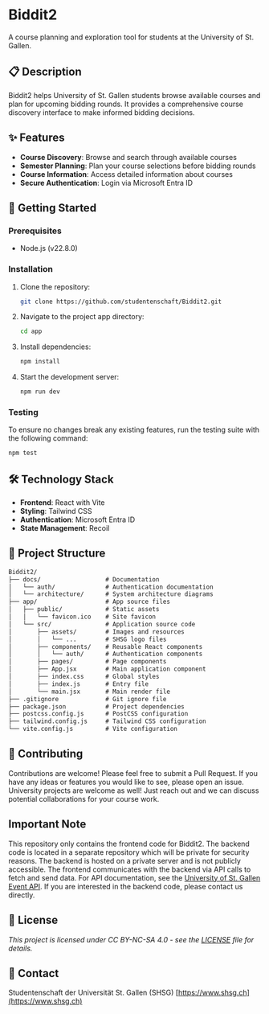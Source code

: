 # Biddit2

A course planning and exploration tool for students at the University of St. Gallen.

## 📋 Description

Biddit2 helps University of St. Gallen students browse available courses and plan for upcoming bidding rounds. It provides a comprehensive course discovery interface to make informed bidding decisions.

## ✨ Features

- **Course Discovery**: Browse and search through available courses
- **Semester Planning**: Plan your course selections before bidding rounds
- **Course Information**: Access detailed information about courses
- **Secure Authentication**: Login via Microsoft Entra ID

## 🚀 Getting Started

### Prerequisites

- Node.js (v22.8.0)

### Installation

1. Clone the repository:

   ```bash
   git clone https://github.com/studentenschaft/Biddit2.git
   ```

2. Navigate to the project app directory:

   ```bash
   cd app
   ```

3. Install dependencies:

   ```bash
   npm install
   ```

4. Start the development server:

   ```bash
   npm run dev
   ```

### Testing

To ensure no changes break any existing features, run the testing suite with the following command:

```bash
npm test
```

## 🛠️ Technology Stack

- **Frontend**: React with Vite
- **Styling**: Tailwind CSS
- **Authentication**: Microsoft Entra ID
- **State Management**: Recoil

## 📁 Project Structure

```txt
Biddit2/
├── docs/                  # Documentation
│   └── auth/              # Authentication documentation
│   └── architecture/      # System architecture diagrams
├── app/                   # App source files
│   ├── public/            # Static assets
│   │   └── favicon.ico    # Site favicon
│   └── src/               # Application source code
│       ├── assets/        # Images and resources
│       │   └── ...        # SHSG logo files
│       ├── components/    # Reusable React components
│       │   └── auth/      # Authentication components
│       ├── pages/         # Page components
│       ├── App.jsx        # Main application component
│       ├── index.css      # Global styles
│       ├── index.js       # Entry file
│       └── main.jsx       # Main render file
├── .gitignore             # Git ignore file
├── package.json           # Project dependencies
├── postcss.config.js      # PostCSS configuration
├── tailwind.config.js     # Tailwind CSS configuration
└── vite.config.js         # Vite configuration
```

## 🤝 Contributing

Contributions are welcome! Please feel free to submit a Pull Request.
If you have any ideas or features you would like to see, please open an issue.
University projects are welcome as well! Just reach out and we can discuss potential collaborations for your course work.

## Important Note

This repository only contains the frontend code for Biddit2. The backend code is located in a separate repository which will be private for security reasons. The backend is hosted on a private server and is not publicly accessible. The frontend communicates with the backend via API calls to fetch and send data.
For API documentation, see the [University of St. Gallen Event API](https://integration.unisg.ch/eventapi/swagger/index.html).
If you are interested in the backend code, please contact us directly.

## 📝 License

_This project is licensed under CC BY-NC-SA 4.0 - see the [LICENSE](LICENSE) file for details._

## 👥 Contact

Studentenschaft der Universität St. Gallen (SHSG)
[https://www.shsg.ch](https://www.shsg.ch)
